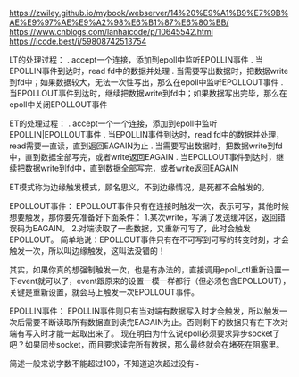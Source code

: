 https://zwiley.github.io/mybook/webserver/14%20%E9%A1%B9%E7%9B%AE%E9%97%AE%E9%A2%98%E6%B1%87%E6%80%BB/
https://www.cnblogs.com/lanhaicode/p/10645542.html
https://icode.best/i/59808742513754



LT的处理过程：
. accept一个连接，添加到epoll中监听EPOLLIN事件
. 当EPOLLIN事件到达时，read fd中的数据并处理
. 当需要写出数据时，把数据write到fd中；如果数据较大，无法一次性写出，那么在epoll中监听EPOLLOUT事件
. 当EPOLLOUT事件到达时，继续把数据write到fd中；如果数据写出完毕，那么在epoll中关闭EPOLLOUT事件

ET的处理过程：
. accept一个一个连接，添加到epoll中监听EPOLLIN|EPOLLOUT事件
. 当EPOLLIN事件到达时，read fd中的数据并处理，read需要一直读，直到返回EAGAIN为止
. 当需要写出数据时，把数据write到fd中，直到数据全部写完，或者write返回EAGAIN
. 当EPOLLOUT事件到达时，继续把数据write到fd中，直到数据全部写完，或者write返回EAGAIN



ET模式称为边缘触发模式，顾名思义，不到边缘情况，是死都不会触发的。

EPOLLOUT事件：
EPOLLOUT事件只有在连接时触发一次，表示可写，其他时候想要触发，那你要先准备好下面条件：
1.某次write，写满了发送缓冲区，返回错误码为EAGAIN。
2.对端读取了一些数据，又重新可写了，此时会触发EPOLLOUT。
简单地说：EPOLLOUT事件只有在不可写到可写的转变时刻，才会触发一次，所以叫边缘触发，这叫法没错的！

其实，如果你真的想强制触发一次，也是有办法的，直接调用epoll_ctl重新设置一下event就可以了，event跟原来的设置一模一样都行（但必须包含EPOLLOUT），关键是重新设置，就会马上触发一次EPOLLOUT事件。

EPOLLIN事件：
EPOLLIN事件则只有当对端有数据写入时才会触发，所以触发一次后需要不断读取所有数据直到读完EAGAIN为止。否则剩下的数据只有在下次对端有写入时才能一起取出来了。
现在明白为什么说epoll必须要求异步socket了吧？如果同步socket，而且要求读完所有数据，那么最终就会在堵死在阻塞里。

简述一般来说字数不能超过100，不知道这次超过没有~
